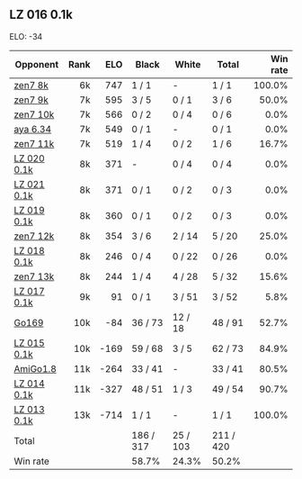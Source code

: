 ## LZ 016 0.1k ##

ELO: -34

Opponent | Rank | ELO | Black | White | Total | Win rate
---------|-----:|----:|-------|-------|-------|-------:
[zen7 8k](zen7%208k.md) | 6k | 747 | 1 / 1 | - | 1 / 1 | 100.0%
[zen7 9k](zen7%209k.md) | 7k | 595 | 3 / 5 | 0 / 1 | 3 / 6 | 50.0%
[zen7 10k](zen7%2010k.md) | 7k | 566 | 0 / 2 | 0 / 4 | 0 / 6 | 0.0%
[aya 6.34](aya%206.34.md) | 7k | 549 | 0 / 1 | - | 0 / 1 | 0.0%
[zen7 11k](zen7%2011k.md) | 7k | 519 | 1 / 4 | 0 / 2 | 1 / 6 | 16.7%
[LZ 020 0.1k](LZ%20020%200.1k.md) | 8k | 371 | - | 0 / 4 | 0 / 4 | 0.0%
[LZ 021 0.1k](LZ%20021%200.1k.md) | 8k | 371 | 0 / 1 | 0 / 2 | 0 / 3 | 0.0%
[LZ 019 0.1k](LZ%20019%200.1k.md) | 8k | 360 | 0 / 1 | 0 / 2 | 0 / 3 | 0.0%
[zen7 12k](zen7%2012k.md) | 8k | 354 | 3 / 6 | 2 / 14 | 5 / 20 | 25.0%
[LZ 018 0.1k](LZ%20018%200.1k.md) | 8k | 246 | 0 / 4 | 0 / 22 | 0 / 26 | 0.0%
[zen7 13k](zen7%2013k.md) | 8k | 244 | 1 / 4 | 4 / 28 | 5 / 32 | 15.6%
[LZ 017 0.1k](LZ%20017%200.1k.md) | 9k | 91 | 0 / 1 | 3 / 51 | 3 / 52 | 5.8%
[Go169](Go169.md) | 10k | -84 | 36 / 73 | 12 / 18 | 48 / 91 | 52.7%
[LZ 015 0.1k](LZ%20015%200.1k.md) | 10k | -169 | 59 / 68 | 3 / 5 | 62 / 73 | 84.9%
[AmiGo1.8](AmiGo1.8.md) | 11k | -264 | 33 / 41 | - | 33 / 41 | 80.5%
[LZ 014 0.1k](LZ%20014%200.1k.md) | 11k | -327 | 48 / 51 | 1 / 3 | 49 / 54 | 90.7%
[LZ 013 0.1k](LZ%20013%200.1k.md) | 13k | -714 | 1 / 1 | - | 1 / 1 | 100.0%
Total | | | 186 / 317 | 25 / 103 | 211 / 420 | 
Win rate| | | 58.7% | 24.3% | 50.2% | 
